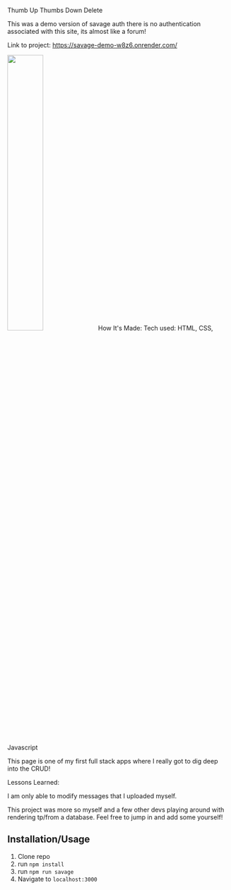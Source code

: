 
Thumb Up Thumbs Down Delete

This was a demo version of savage auth there is no authentication associated with this site, its almost like a forum!

Link to project: https://savage-demo-w8z6.onrender.com/


<img src="https://i.imgur.com/ryKUWRj.png" width=40% height=40%>
How It's Made:
Tech used: HTML, CSS, Javascript

This page is one of my first full stack apps where I really got to dig deep into the CRUD!

Lessons Learned:

I am only able to modify messages that I uploaded myself.

This project was more so myself and a few other devs playing around with rendering tp/from a database. Feel free to jump in and add some yourself!


## Installation/Usage
1. Clone repo
2. run `npm install`
3. run `npm run savage`
4. Navigate to `localhost:3000`
